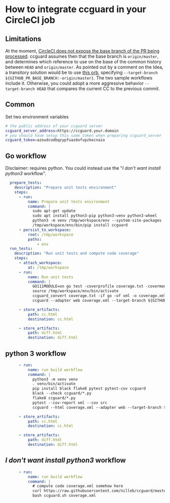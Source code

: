 # How to integrate ccguard in your CircleCI job

## Limitations

At the moment, [CircleCI does not expose the base branch of the PR being processed](https://ideas.circleci.com/ideas/CCI-I-894).
ccguard assumes then that the base branch is `origin/master`, and determines which reference to use on the base of the common history between `HEAD` and `origin/master`.
As pointed out by a comment on the Idea, a transitory solution would be to use [this orb](https://github.com/NarrativeScience/circleci-orb-ghpr), specifying `--target-branch ${GITHUB_PR_BASE_BRANCH:-origin/master}`. The two sample workflows include it.
Otherwise, you could adopt a more aggressive behavior `--target-branch HEAD` that compares the current CC to the previous commit.

## Common

Set two environment variables

```sh
# the public address of your ccguard server
ccguard_server_address=https://ccguard.your.domain
# you should have setup this same token when preparing ccguard_server
ccguard_token=azoudcodbqzypfuazêofvpzkecnaio
```

## Go workflow

Disclaimer: requires python. You could instead use the "_I don't want install python3_ workflow".

```yaml
  prepare_tests:
    description: "Prepare unit tests environment"
    steps:
      - run:
          name: Prepare unit tests environment
          command: |
            sudo apt-get update
            sudo apt install python3-pip python3-venv python3-wheel
            python3 -m venv /tmp/workspace/env --system-site-packages
            /tmp/workspace/env/bin/pip install ccguard
      - persist_to_workspace:
          root: /tmp/workspace
          paths:
              - env
  run_tests:
    description: "Run unit tests and compute code coverage"
    steps:
      - attach_workspace:
          at: /tmp/workspace
      - run:
          name: Run unit tests
          command: |
            GO111MODULE=on go test -coverprofile coverage.txt -covermode=count -coverpkg=github.com/nilleb/fsevents/... ./...
            source /tmp/workspace/env/bin/activate
            ccguard_convert coverage.txt -if go -of xml -o coverage.xml
            ccguard --adapter web coverage.xml --target-branch ${GITHUB_PR_BASE_BRANCH:-origin/master}

      - store_artifacts:
          path: cc.html
          destination: cc.html

      - store_artifacts:
          path: diff.html
          destination: diff.html
```

## python 3 workflow

```yaml
      - run:
          name: run build workflow
          command: |
            python3 -m venv venv
            . venv/bin/activate
            pip install black flake8 pytest pytest-cov ccguard
            black --check ccguard/*.py
            flake8 ccguard/*.py
            pytest --cov-report xml --cov src
            ccguard --html coverage.xml --adapter web --target-branch ${GITHUB_PR_BASE_BRANCH:-origin/master}

      - store_artifacts:
          path: cc.html
          destination: cc.html

      - store_artifacts:
          path: diff.html
          destination: diff.html
```

## _I don't want install python3_ workflow

```yaml
      - run:
          name: run build workflow
          command: |
            # compute code coverage.xml somehow here
            curl https://raw.githubusercontent.com/nilleb/ccguard/master/ccguard/ccguard.sh -o ccguard.sh
            bash ccguard.sh coverage.xml
```
